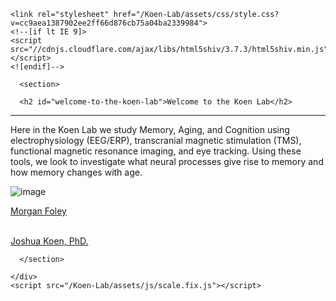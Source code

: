 <html lang="en-US"><head>
    <meta charset="UTF-8">
    <meta http-equiv="X-UA-Compatible" content="IE=edge">
    <meta name="viewport" content="width=device-width, initial-scale=1">

<!-- Begin Jekyll SEO tag v2.5.0 -->
<title>Welcome to the Koen Lab </title>
<meta name="generator" content="Jekyll v3.8.5">
<meta property="og:title" content="Welcome to the Koen Lab">
<meta property="og:locale" content="en_US">
<meta name="description" content="Hello World!">
<meta property="og:description" content="Hello World!">
<link rel="canonical" href="https://williandefaria.github.io/Koen-Lab/">
<meta property="og:url" content="https://williandefaria.github.io/Koen-Lab/">
<meta property="og:site_name" content="Koen-Lab">
<script type="application/ld+json">
{"@type":"WebSite","headline":"Welcome to the Koen Lab","url":"https://williandefaria.github.io/Koen-Lab/","name":"Koen-Lab","description":"Hello World!","@context":"http://schema.org"}</script>
<!-- End Jekyll SEO tag -->

    <link rel="stylesheet" href="/Koen-Lab/assets/css/style.css?v=cc9aea1387902ee2ff66d876cb75a04ba2339984">
    <!--[if lt IE 9]>
    <script src="//cdnjs.cloudflare.com/ajax/libs/html5shiv/3.7.3/html5shiv.min.js"></script>
    <![endif]-->
  <style id="__web-inspector-hide-shortcut-style__" type="text/css">
.__web-inspector-hide-shortcut__, .__web-inspector-hide-shortcut__ *, .__web-inspector-hidebefore-shortcut__::before, .__web-inspector-hideafter-shortcut__::after
{
    visibility: hidden !important;
}
</style></head>
  <body>
    <div class="wrapper">
      
      <section>

      <h2 id="welcome-to-the-koen-lab">Welcome to the Koen Lab</h2>

<hr>

<p>Here in the Koen Lab we study Memory, Aging, and Cognition using electrophysiology (EEG/ERP), transcranial magnetic stimulation (TMS), functional magnetic resonance imaging, and eye tracking. Using these tools, we look to investigate what neural processes give rise to memory and how memory changes with age.</p>

<p><img src="https://news.nd.edu/assets/253664/1000x562/dome_feature.jpg" alt="image"></p>

<p><a href="https://imagesvc.timeincapp.com/v3/fan/image?url=https://thunderousintentions.com/wp-content/uploads/getty-images/2019/02/1094192012.jpeg&amp;c=sc&amp;w=3200&amp;h=2133"> Morgan Foley </a></p>

<p><br>
<a href="https://psychology.nd.edu/assets/297395/300x/koen1_18.jpg"> Joshua Koen, PhD. </a></p>


      </section>
      
    </div>
    <script src="/Koen-Lab/assets/js/scale.fix.js"></script>
    
  

</body></html>
